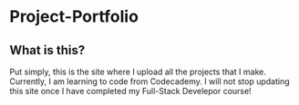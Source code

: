 # Project-Portfolio
## What is this?
Put simply, this is the site where I upload all the projects that I make.
Currently, I am learning to code from Codecademy. I will not stop updating
this site once I have completed my Full-Stack Develepor course!
